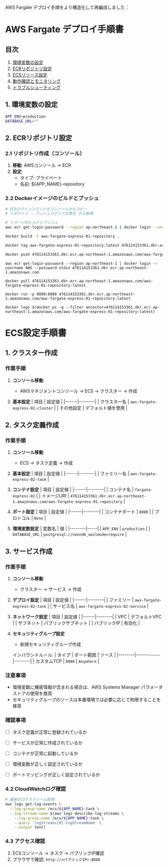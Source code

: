 AWS Fargate デプロイ手順をより構造化して再編成しました：

# AWS Fargate デプロイ手順書

## 目次
1. [環境変数の設定](#1-環境変数の設定)
2. [ECRリポジトリ設定](#2-ecrリポジトリ設定)
3. [ECSリソース設定](#3-ecsリソース設定)
4. [動作確認とモニタリング](#4-動作確認とモニタリング)
5. [トラブルシューティング](#5-トラブルシューティング)

## 1. 環境変数の設定
```bash
APP_ENV=production
DATABASE_URL=""
```

## 2. ECRリポジトリ設定

### 2.1 リポジトリ作成（コンソール）
1. **移動**: AWSコンソール → ECR
2. **設定**:
   - タイプ: プライベート
   - 名前: ${APP_NAME}-repository

### 2.2 Dockerイメージのビルドとプッシュ
```bash
# ECRログインコマンドをコンソールからコピー
# リポジトリ → プッシュコマンドの表示 から取得

# イメージのビルドとプッシュ
aws ecr get-login-password --region ap-northeast-1 | docker login --username AWS --password-stdin 476114153361.dkr.ecr.ap-northeast-1.amazonaws.com

docker build -t aws-fargate-express-01-repository .

docker tag aws-fargate-express-01-repository:latest 476114153361.dkr.ecr.ap-northeast-1.amazonaws.com/aws-fargate-express-01-repository:latest

docker push 476114153361.dkr.ecr.ap-northeast-1.amazonaws.com/aws-fargate-express-01-repository:latest
```

```
aws ecr get-login-password --region ap-northeast-1 | docker login --username AWS --password-stdin 476114153361.dkr.ecr.ap-northeast-1.amazonaws.com

docker pull 476114153361.dkr.ecr.ap-northeast-1.amazonaws.com/aws-fargate-express-01-repository:latest

docker run -p 8080:8080 476114153361.dkr.ecr.ap-northeast-1.amazonaws.com/aws-fargate-express-01-repository:latest

docker logs $(docker ps -q --filter ancestor=476114153361.dkr.ecr.ap-northeast-1.amazonaws.com/aws-fargate-express-01-repository:latest)
```

# ECS設定手順書

## 1. クラスター作成

### 作業手順
1. **コンソール移動**
   - AWSマネジメントコンソール → ECS → クラスター → 作成

2. **基本設定**
   | 項目 | 設定値 |
   |------|--------|
   | クラスター名 | `aws-fargate-express-02-cluster` |
   | その他設定 | デフォルト値を使用 |

## 2. タスク定義作成

### 作業手順
1. **コンソール移動**
   - ECS → タスク定義 → 作成

2. **基本設定**
   | 項目 | 設定値 |
   |------|--------|
   | ファミリー名 | `aws-fargate-express-02-task` |

3. **コンテナ設定**
   | 項目 | 設定値 |
   |------|--------|
   | コンテナ名 | `fargate-express-02` |
   | イメージURI | `476114153361.dkr.ecr.ap-northeast-1.amazonaws.com/aws-fargate-express-01-repository` |

4. **ポート設定**
   | 項目 | 設定値 |
   |------|--------|
   | コンテナポート | `8080` |
   | プロトコル | `None` |

5. **環境変数設定**
   | 変数名 | 値 |
   |--------|-----|
   | `APP_ENV` | `production` |
   | `DATABASE_URL` | `postgresql://neondb_owslmode=require` |

## 3. サービス作成

### 作業手順
1. **コンソール移動**
   - クラスター → サービス → 作成

2. **デプロイ設定**
   | 項目 | 設定値 |
   |------|--------|
   | ファミリー | `aws-fargate-express-02-task` |
   | サービス名 | `aws-fargate-express-02-service` |

3. **ネットワーク設定**
   | 項目 | 設定値 |
   |------|--------|
   | VPC | デフォルトVPC |
   | サブネット | パブリックサブネット |
   | パブリックIP | 有効化 |

4. **セキュリティグループ設定**
   - 新規セキュリティグループ作成
   
   インバウンドルール:
   | タイプ | ポート範囲 | ソース |
   |--------|------------|--------|
   | カスタムTCP | `8080` | `Anywhere` |

### 注意事項
- 環境変数に機密情報が含まれる場合は、AWS Systems Manager パラメータストアの使用を推奨
- セキュリティグループのソースは本番環境では必要に応じて制限することを推奨

### 確認事項
- [ ] タスク定義が正常に登録されているか
- [ ] サービスが正常に作成されているか
- [ ] コンテナが正常に起動しているか
- [ ] 環境変数が正しく設定されているか
- [ ] ポートマッピングが正しく設定されているか


### 4.2 CloudWatchログ確認
```bash
# 最新のログストリーム取得
aws logs get-log-events \
  --log-group-name /ecs/${APP_NAME}-task \
  --log-stream-name $(aws logs describe-log-streams \
    --log-group-name /ecs/${APP_NAME}-task \
    --query 'logStreams[0].logStreamName' \
    --output text)
```

### 4.3 アクセス確認
1. ECSコンソール → タスク → パブリックIP確認
2. ブラウザで確認: `http://<パブリックIP>:8080`

